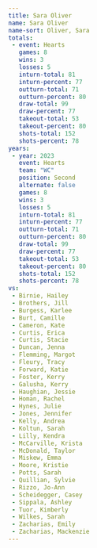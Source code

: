 ```yaml
---
title: Sara Oliver
name: Sara Oliver
name-sort: Oliver, Sara
totals:
 - event: Hearts
   games: 8
   wins: 3
   losses: 5
   inturn-total: 81
   inturn-percent: 77
   outturn-total: 71
   outturn-percent: 80
   draw-total: 99
   draw-percent: 77
   takeout-total: 53
   takeout-percent: 80
   shots-total: 152
   shots-percent: 78
years:
 - year: 2023
   event: Hearts
   team: "WC"
   position: Second
   alternate: false
   games: 8
   wins: 3
   losses: 5
   inturn-total: 81
   inturn-percent: 77
   outturn-total: 71
   outturn-percent: 80
   draw-total: 99
   draw-percent: 77
   takeout-total: 53
   takeout-percent: 80
   shots-total: 152
   shots-percent: 78
vs:
 - Birnie, Hailey
 - Brothers, Jill
 - Burgess, Karlee
 - Burt, Camille
 - Cameron, Kate
 - Curtis, Erica
 - Curtis, Stacie
 - Duncan, Jenna
 - Flemming, Margot
 - Fleury, Tracy
 - Forward, Katie
 - Foster, Kerry
 - Galusha, Kerry
 - Haughian, Jessie
 - Homan, Rachel
 - Hynes, Julie
 - Jones, Jennifer
 - Kelly, Andrea
 - Koltun, Sarah
 - Lilly, Kendra
 - McCarville, Krista
 - McDonald, Taylor
 - Miskew, Emma
 - Moore, Kristie
 - Potts, Sarah
 - Quillian, Sylvie
 - Rizzo, Jo-Ann
 - Scheidegger, Casey
 - Sippala, Ashley
 - Tuor, Kimberly
 - Wilkes, Sarah
 - Zacharias, Emily
 - Zacharias, Mackenzie
---
```

